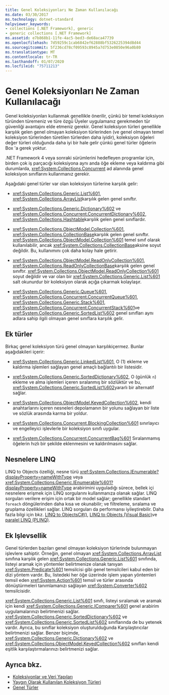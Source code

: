 ```yaml
---
title: Genel Koleksiyonları Ne Zaman Kullanılacağı
ms.date: 03/30/2017
ms.technology: dotnet-standard
helpviewer_keywords:
- collections [.NET Framework], generic
- generic collections [.NET Framework]
ms.assetid: e7b868b1-11fe-4ac5-bed3-de68aca47739
ms.openlocfilehash: 7d59259c1cab6842ef62888bf5326225394d8d44
ms.sourcegitcommit: 5f236cd78cf09593c8945a7d753e0850e96a0b80
ms.translationtype: MT
ms.contentlocale: tr-TR
ms.lasthandoff: 01/07/2020
ms.locfileid: "75711213"
---
```

# <a name="when-to-use-generic-collections"></a>Genel Koleksiyonları Ne Zaman Kullanılacağı
Genel koleksiyonları kullanmak genellikle önerilir, çünkü bir temel koleksiyon türünden türemeniz ve türe özgü Üyeler uygulamanız gerekmeden tür güvenliği avantajını elde etmeniz gerekir. Genel koleksiyon türleri genellikle karşılık gelen genel olmayan koleksiyon türlerinden (ve genel olmayan temel koleksiyon türlerinden türetilen türlerden daha iyidir), koleksiyon öğeleri değer türleri olduğunda daha iyi bir hale gelir çünkü genel türler öğelerin Box 'a gerek yoktur.  
  
 .NET Framework 4 veya sonraki sürümlerini hedefleyen programlar için, birden çok iş parçacığı koleksiyona aynı anda öğe ekleme veya kaldırma gibi durumlarda, <xref:System.Collections.Concurrent> ad alanında genel koleksiyon sınıflarını kullanmanız gerekir.  
  
 Aşağıdaki genel türler var olan koleksiyon türlerine karşılık gelir:  
  
- <xref:System.Collections.Generic.List%601>, <xref:System.Collections.ArrayList>karşılık gelen genel sınıftır.  
  
- <xref:System.Collections.Generic.Dictionary%602> ve <xref:System.Collections.Concurrent.ConcurrentDictionary%602>, <xref:System.Collections.Hashtable>karşılık gelen genel sınıflardır.  
  
- <xref:System.Collections.ObjectModel.Collection%601>, <xref:System.Collections.CollectionBase>karşılık gelen genel sınıftır. <xref:System.Collections.ObjectModel.Collection%601> temel sınıf olarak kullanılabilir, ancak <xref:System.Collections.CollectionBase>aksine soyut değildir. Bu, kullanımını çok daha kolay hale getirir.  
  
- <xref:System.Collections.ObjectModel.ReadOnlyCollection%601>, <xref:System.Collections.ReadOnlyCollectionBase>karşılık gelen genel sınıftır. <xref:System.Collections.ObjectModel.ReadOnlyCollection%601> soyut değildir ve var olan bir <xref:System.Collections.Generic.List%601> salt okunurdur bir koleksiyon olarak açığa çıkarmak kolaylaşır.  
  
- <xref:System.Collections.Generic.Queue%601>, <xref:System.Collections.Concurrent.ConcurrentQueue%601>, <xref:System.Collections.Generic.Stack%601>, <xref:System.Collections.Concurrent.ConcurrentStack%601>ve <xref:System.Collections.Generic.SortedList%602> genel sınıfları aynı adlara sahip ilgili olmayan genel sınıflara karşılık gelir.  
  
## <a name="additional-types"></a>Ek türler  
 Birkaç genel koleksiyon türü genel olmayan karşılıkiçermez. Bunlar aşağıdakileri içerir:  
  
- <xref:System.Collections.Generic.LinkedList%601>, O (1) ekleme ve kaldırma işlemleri sağlayan genel amaçlı bağlantılı bir listesidir.  
  
- <xref:System.Collections.Generic.SortedDictionary%602>, O (günlük `n`) ekleme ve alma işlemleri içeren sıralanmış bir sözlüktür ve bu, <xref:System.Collections.Generic.SortedList%602>yararlı bir alternatif sağlar.  
  
- <xref:System.Collections.ObjectModel.KeyedCollection%602>, kendi anahtarlarını içeren nesneleri depolamanın bir yolunu sağlayan bir liste ve sözlük arasında karma bir yoldur.  
  
- <xref:System.Collections.Concurrent.BlockingCollection%601> sınırlayıcı ve engelleyici işlevlerle bir koleksiyon sınıfı uygular.  
  
- <xref:System.Collections.Concurrent.ConcurrentBag%601> Sıralanmamış öğelerin hızlı bir şekilde eklenmesini ve kaldırılmasını sağlar.  
  
## <a name="linq-to-objects"></a>Nesnelere LINQ  
 LINQ to Objects özelliği, nesne türü <xref:System.Collections.IEnumerable?displayProperty=nameWithType> veya <xref:System.Collections.Generic.IEnumerable%601?displayProperty=nameWithType> arabirimini uyguladığı sürece, bellek içi nesnelere erişmek için LINQ sorgularını kullanmanıza olanak sağlar. LINQ sorguları verilere erişim için ortak bir model sağlar; genellikle standart `foreach` döngülerinden daha kısa ve okunabilir; ve filtreleme, sıralama ve gruplama özellikleri sağlar. LINQ sorguları da performansı iyileştirebilir. Daha fazla bilgi için bkz. [LINQ to ObjectsC#()](../../csharp/programming-guide/concepts/linq/linq-to-objects.md), [LINQ to Objects (Visual Basic)](../../visual-basic/programming-guide/concepts/linq/linq-to-objects.md)ve [paralel LINQ (PLINQ)](../../../docs/standard/parallel-programming/parallel-linq-plinq.md).  
  
## <a name="additional-functionality"></a>Ek Işlevsellik  
 Genel türlerden bazıları genel olmayan koleksiyon türlerinde bulunmayan işlevlere sahiptir. Örneğin, genel olmayan <xref:System.Collections.ArrayList> sınıfına karşılık gelen <xref:System.Collections.Generic.List%601> sınıfında, listeyi aramak için yöntemler belirtmenize olanak tanıyan <xref:System.Predicate%601> temsilcisi gibi genel temsilcileri kabul eden bir dizi yöntem vardır. Bu, listedeki her öğe üzerinde işlem yapan yöntemleri temsil eden <xref:System.Action%601> temsil ve türler arasında dönüştürmeleri tanımlamanızı sağlayan <xref:System.Converter%602> temsilcisidir.  
  
 <xref:System.Collections.Generic.List%601> sınıfı, listeyi sıralamak ve aramak için kendi <xref:System.Collections.Generic.IComparer%601> genel arabirim uygulamalarınızı belirtmenizi sağlar. <xref:System.Collections.Generic.SortedDictionary%602> ve <xref:System.Collections.Generic.SortedList%602> sınıflarında de bu yetenek vardır. Ayrıca, bu sınıflar koleksiyon oluşturulduğunda Karşılaştırıcılar belirtmenizi sağlar. Benzer biçimde, <xref:System.Collections.Generic.Dictionary%602> ve <xref:System.Collections.ObjectModel.KeyedCollection%602> sınıfları kendi eşitlik karşılaştırmalarınızı belirtmenizi sağlar.  
  
## <a name="see-also"></a>Ayrıca bkz.

- [Koleksiyonlar ve Veri Yapıları](../../../docs/standard/collections/index.md)
- [Yaygın Olarak Kullanılan Koleksiyon Türleri](../../../docs/standard/collections/commonly-used-collection-types.md)
- [Genel Türler](../../../docs/standard/generics/index.md)
